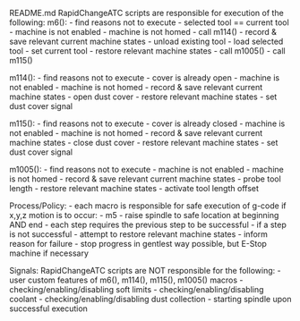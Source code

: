 README.md
RapidChangeATC scripts are responsible for execution of the following:
m6():
    - find reasons not to execute
        - selected tool == current tool
        - machine is not enabled
        - machine is not homed
    - call m114()
    - record & save relevant current machine states
    - unload existing tool
    - load selected tool
    - set current tool
    - restore relevant machine states
    - call m1005()
    - call m115()

m114():
    - find reasons not to execute
        - cover is already open
        - machine is not enabled
        - machine is not homed
    - record & save relevant current machine states
    - open dust cover
    - restore relevant machine states
    - set dust cover signal

m115():
    - find reasons not to execute
        - cover is already closed
        - machine is not enabled
        - machine is not homed
    - record & save relevant current machine states
    - close dust cover
    - restore relevant machine states
    - set dust cover signal

m1005():
    - find reasons not to execute
        - machine is not enabled
        - machine is not homed
    - record & save relevant current machine states
    - probe tool length
    - restore relevant machine states
    - activate tool length offset

Process/Policy:
    - each macro is responsible for safe execution of g-code
        if x,y,z motion is to occur:
        - m5
        - raise spindle to safe location at beginning AND end
    - each step requires the previous step to be successful
    - if a step is not successful
        - attempt to restore relevant machine states
        - inform reason for failure
        - stop progress in gentlest way possible, but E-Stop machine if necessary

Signals:
RapidChangeATC scripts are NOT responsible for the following:
    - user custom features of m6(), m114(), m115(), m1005() macros
    - checking/enabling/disabling soft limits
    - checking/enabling/disabling coolant
    - checking/enabling/disabling dust collection
    - starting spindle upon successful execution
